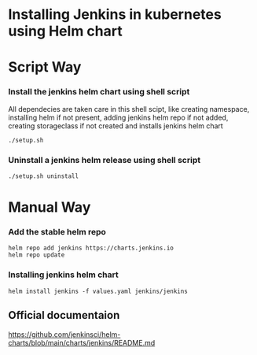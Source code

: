 # Installing Jenkins in kubernetes using Helm chart

# Script Way
### Install the jenkins helm chart using shell script

All dependecies are taken care in this shell scipt, like creating namespace, installing helm if not present, adding jenkins helm repo if not added, creating storageclass if not created and installs jenkins helm chart
```
./setup.sh
```

### Uninstall a jenkins helm release using shell script
```
./setup.sh uninstall
```

# Manual Way
### Add the stable helm repo
  ```
  helm repo add jenkins https://charts.jenkins.io
  helm repo update
  ```
### Installing jenkins helm chart
  ```
  helm install jenkins -f values.yaml jenkins/jenkins
  ```

## Official documentaion 

https://github.com/jenkinsci/helm-charts/blob/main/charts/jenkins/README.md
